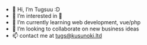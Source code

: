 - 👋 Hi, I’m Tugsuu :D
- 👀 I’m interested in 🤑
- 🌱 I’m currently learning web development, vue/php
- 💞️ I’m looking to collaborate on new business ideas
- 📫 contact me at tugs@kusunoki.ltd

<!---
tugskusunoki/tugskusunoki is a ✨ special ✨ repository because its `README.md` (this file) appears on your GitHub profile.
You can click the Preview link to take a look at your changes.
--->
